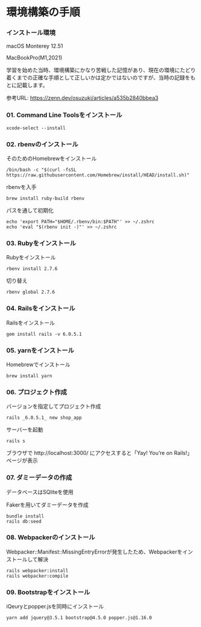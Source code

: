 # 環境構築の手順
### インストール環境

macOS Monterey 12.51

MacBookPro(M1,2021)

学習を始めた当時、環境構築にかなり苦戦した記憶があり、現在の環境にたどり着くまでの正確な手順として正しいかは定かではないのですが、当時の記録をもとに記載します。

参考URL: https://zenn.dev/osuzuki/articles/a535b2840bbea3

### 01. Command Line Toolsをインストール
 
 ```
 xcode-select --install
 ```
 

### 02. rbenvのインストール

  そのためのHomebrewをインストール
  ```
  /bin/bash -c "$(curl -fsSL https://raw.githubusercontent.com/Homebrew/install/HEAD/install.sh)"
  ```
  rbenvを入手
  ```
  brew install ruby-build rbenv
  ```
  パスを通して初期化
  ```
  echo 'export PATH="$HOME/.rbenv/bin:$PATH"' >> ~/.zshrc
  echo 'eval "$(rbenv init -)"' >> ~/.zshrc
  ```
  
### 03. Rubyをインストール

  Rubyをインストール
  ```
  rbenv install 2.7.6
  ```
  切り替え
  ```
  rbenv global 2.7.6
  ```
  
### 04. Railsをインストール

  Railsをインストール
  ```
  gem install rails -v 6.0.5.1 
  ```
  
### 05. yarnをインストール

   Homebrewでインストール
   ```
   brew install yarn
   ```
   
### 06. プロジェクト作成

  バージョンを指定してプロジェクト作成
  ```
  rails _6.0.5.1_ new shop_app
  ```
  サーバーを起動
  ```
  rails s
  ```
  ブラウザで http://localhost:3000/ にアクセスすると「Yay! You’re on Rails!」ページが表示
  
### 07. ダミーデータの作成

  データベースはSQliteを使用
  
  Fakerを用いてダミーデータを作成
  ```
  bundle install
  rails db:seed  
  ```
  
### 08. Webpackerのインストール

  Webpacker::Manifest::MissingEntryErrorが発生したため、Webpackerをインストールして解決
  ```
  rails webpacker:install
  rails webpacker:compile
  ```
  
### 09. Bootstrapをインストール

  iQeuryとpopper.jsを同時にインストール
  ```
  yarn add jquery@3.5.1 bootstrap@4.5.0 popper.js@1.16.0
  ```
  
  
  
